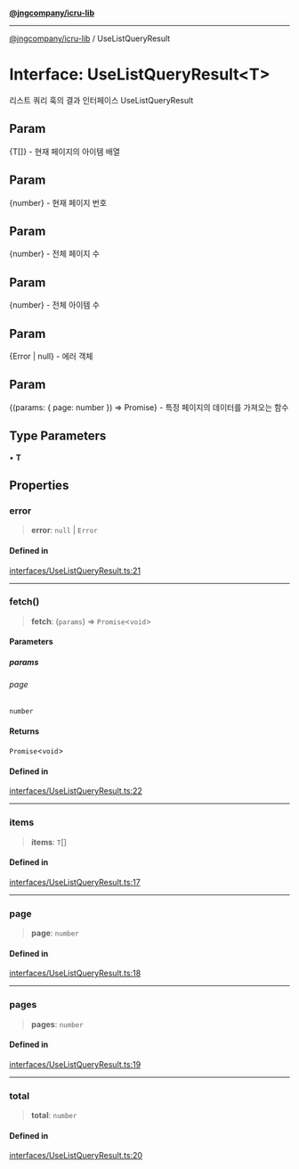 [**@jngcompany/icru-lib**](../README.md)

***

[@jngcompany/icru-lib](../globals.md) / UseListQueryResult

# Interface: UseListQueryResult\<T\>

리스트 쿼리 훅의 결과 인터페이스
 UseListQueryResult

## Param

{T[]} - 현재 페이지의 아이템 배열

## Param

{number} - 현재 페이지 번호

## Param

{number} - 전체 페이지 수

## Param

{number} - 전체 아이템 수

## Param

{Error | null} - 에러 객체

## Param

{(params: { page: number }) => Promise<void>} - 특정 페이지의 데이터를 가져오는 함수

## Type Parameters

• **T**

## Properties

### error

> **error**: `null` \| `Error`

#### Defined in

[interfaces/UseListQueryResult.ts:21](https://github.com/jngcompany/icru-lib/blob/463893065235bd00666c18bdf483558e3b5f75c6/src/interfaces/UseListQueryResult.ts#L21)

***

### fetch()

> **fetch**: (`params`) => `Promise`\<`void`\>

#### Parameters

##### params

###### page

`number`

#### Returns

`Promise`\<`void`\>

#### Defined in

[interfaces/UseListQueryResult.ts:22](https://github.com/jngcompany/icru-lib/blob/463893065235bd00666c18bdf483558e3b5f75c6/src/interfaces/UseListQueryResult.ts#L22)

***

### items

> **items**: `T`[]

#### Defined in

[interfaces/UseListQueryResult.ts:17](https://github.com/jngcompany/icru-lib/blob/463893065235bd00666c18bdf483558e3b5f75c6/src/interfaces/UseListQueryResult.ts#L17)

***

### page

> **page**: `number`

#### Defined in

[interfaces/UseListQueryResult.ts:18](https://github.com/jngcompany/icru-lib/blob/463893065235bd00666c18bdf483558e3b5f75c6/src/interfaces/UseListQueryResult.ts#L18)

***

### pages

> **pages**: `number`

#### Defined in

[interfaces/UseListQueryResult.ts:19](https://github.com/jngcompany/icru-lib/blob/463893065235bd00666c18bdf483558e3b5f75c6/src/interfaces/UseListQueryResult.ts#L19)

***

### total

> **total**: `number`

#### Defined in

[interfaces/UseListQueryResult.ts:20](https://github.com/jngcompany/icru-lib/blob/463893065235bd00666c18bdf483558e3b5f75c6/src/interfaces/UseListQueryResult.ts#L20)
